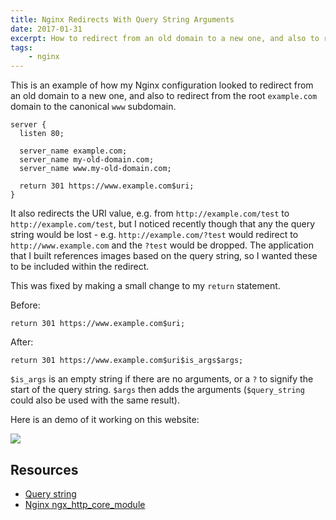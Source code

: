 ```yaml
---
title: Nginx Redirects With Query String Arguments
date: 2017-01-31
excerpt: How to redirect from an old domain to a new one, and also to redirect from the root example.com domain to the canonical www subdomain.
tags:
    - nginx
---
```


This is an example of how my Nginx configuration looked to redirect from an old
domain to a new one, and also to redirect from the root `example.com` domain to
the canonical `www` subdomain.

```nginx
server {
  listen 80;

  server_name example.com;
  server_name my-old-domain.com;
  server_name www.my-old-domain.com;

  return 301 https://www.example.com$uri;
}
```

It also redirects the URI value, e.g. from `http://example.com/test` to
`http://example.com/test`, but I noticed recently though that any the query
string would be lost - e.g. `http://example.com/?test` would redirect to
`http://www.example.com` and the `?test` would be dropped. The application that
I built references images based on the query string, so I wanted these to be
included within the redirect.

This was fixed by making a small change to my `return` statement.

Before:

```nginx
return 301 https://www.example.com$uri;
```

After:

```nginx
return 301 https://www.example.com$uri$is_args$args;
```

`$is_args` is an empty string if there are no arguments, or a `?` to signify the
start of the query string. `$args` then adds the arguments (`$query_string`
could also be used with the same result).

Here is an demo of it working on this website:

![](/images/blog/nginx-redirect-with-args.gif)

## Resources

- [Query string](https://en.wikipedia.org/wiki/Query_string)
- [Nginx ngx_http_core_module](http://nginx.org/en/docs/http/ngx_http_core_module.html)
